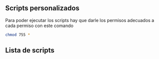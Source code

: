 ## Scripts personalizados

Para poder ejecutar los scripts hay que darle los permisos adecuados a cada permiso con este comando

```bash
chmod 755 *
```

## Lista de scripts